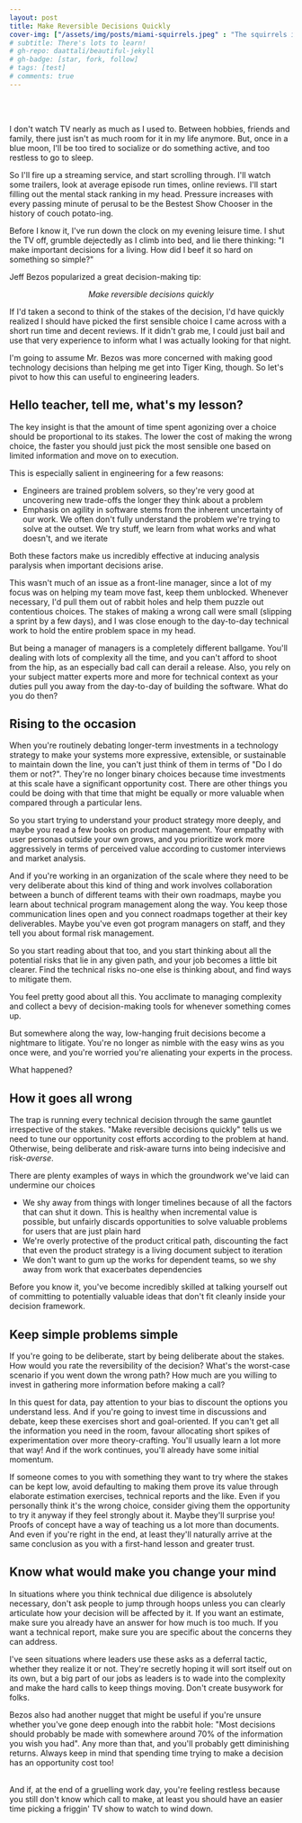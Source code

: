 ```yaml
---
layout: post
title: Make Reversible Decisions Quickly
cover-img: ["/assets/img/posts/miami-squirrels.jpeg" : "The squirrels in Miami are weird and loud, 2022"]
# subtitle: There's lots to learn!
# gh-repo: daattali/beautiful-jekyll
# gh-badge: [star, fork, follow]
# tags: [test]
# comments: true
---
```

<br><br>

I don't watch TV nearly as much as I used to. Between hobbies, friends and family, there just isn't as much room for it in my life anymore. But, once in a blue moon, I'll be too tired to socialize or do something active, and too restless to go to sleep.

So I'll fire up a streaming service, and start scrolling through. I'll watch some trailers, look at average episode run times, online reviews. I'll start filling out the mental stack ranking in my head. Pressure increases with every passing minute of perusal to be the Bestest Show Chooser in the history of couch potato-ing.

Before I know it, I've run down the clock on my evening leisure time. I shut the TV off, grumble dejectedly as I climb into bed, and lie there thinking: "I make important decisions for a living. How did I beef it so hard on something so simple?"

Jeff Bezos popularized a great decision-making tip: 

*<center>Make reversible decisions quickly</center>*

 If I'd taken a second to think of the stakes of the decision, I'd have quickly realized I should have picked the first sensible choice I came across with a short run time and decent reviews. If it didn't grab me, I could just bail and use that very experience to inform what I was actually looking for that night.

I'm going to assume Mr. Bezos was more concerned with making good technology decisions than helping me get into Tiger King, though. So let's pivot to how this can useful to engineering leaders.

## Hello teacher, tell me, what's my lesson?

The key insight is that the amount of time spent agonizing over a choice should be proportional to its stakes. The lower the cost of making the wrong choice, the faster you should just pick the most sensible one based on limited information and move on to execution. 

This is especially salient in engineering for a few reasons:
* Engineers are trained problem solvers, so they're very good at uncovering new trade-offs the longer they think about a problem
* Emphasis on agility in software stems from the inherent uncertainty of our work. We often don't fully understand the problem we're trying to solve at the outset. We try stuff, we learn from what works and what doesn't, and we iterate

Both these factors make us incredibly effective at inducing analysis paralysis when important decisions arise.

This wasn't much of an issue as a front-line manager, since a lot of my focus was on helping my team move fast, keep them unblocked. Whenever necessary, I'd pull them out of rabbit holes and help them puzzle out contentious choices. The stakes of making a wrong call were small (slipping a sprint by a few days), and I was close enough to the day-to-day technical work to hold the entire problem space in my head.

But being a manager of managers is a completely different ballgame. You'll dealing with lots of complexity all the time, and you can't afford to shoot from the hip, as an especially bad call can derail a release. Also, you rely on your subject matter experts more and more for technical context as your duties pull you away from the day-to-day of building the software. What do you do then?

## Rising to the occasion

When you're routinely debating longer-term investments in a technology strategy to make your systems more expressive, extensible, or sustainable to maintain down the line, you can't just think of them in terms of "Do I do them or not?". They're no longer binary choices because time investments at this scale have a significant opportunity cost. There are other things you could be doing with that time that might be equally or more valuable when compared through a particular lens.

So you start trying to understand your product strategy more deeply, and maybe you read a few books on product management. Your empathy with user personas outside your own grows, and you prioritize work more aggressively in terms of perceived value according to customer interviews and market analysis.

And if you're working in an organization of the scale where they need to be very deliberate about this kind of thing and work involves collaboration between a bunch of different teams with their own roadmaps, maybe you learn about technical program management along the way. You keep those communication lines open and you connect roadmaps together at their key deliverables. Maybe you've even got program managers on staff, and they tell you about formal risk management.

So you start reading about that too, and you start thinking about all the potential risks that lie in any given path, and your job becomes a little bit clearer. Find the technical risks no-one else is thinking about, and find ways to mitigate them.

You feel pretty good about all this. You acclimate to managing complexity and collect a bevy of decision-making tools for whenever something comes up.

But somewhere along the way, low-hanging fruit decisions become a nightmare to litigate. You're no longer as nimble with the easy wins as you once were, and you're worried you're alienating your experts in the process.

What happened?

## How it goes all wrong

The trap is running every technical decision through the same gauntlet irrespective of the stakes. "Make reversible decisions quickly" tells us we need to tune our opportunity cost efforts according to the problem at hand. Otherwise, being deliberate and risk-aware turns into being indecisive and risk-*averse*.

There are plenty examples of ways in which the groundwork we've laid can undermine our choices
* We shy away from things with longer timelines because of all the factors that can shut it down. This is healthy when incremental value is possible, but unfairly discards opportunities to solve valuable problems for users that are just plain hard
* We're overly protective of the product critical path, discounting the fact that even the product strategy is a living document subject to iteration
* We don't want to gum up the works for dependent teams, so we shy away from work that exacerbates dependencies

Before you know it, you've become incredibly skilled at talking yourself out of committing to potentially valuable ideas that don't fit cleanly inside your decision framework.

## Keep simple problems simple

If you're going to be deliberate, start by being deliberate about the stakes. How would you rate the reversibility of the decision? What's the worst-case scenario if you went down the wrong path? How much are you willing to invest in gathering more information before making a call?

In this quest for data, pay attention to your bias to discount the options you understand less. And if you're going to invest time in discussions and debate, keep these exercises short and goal-oriented. If you can't get all the information you need in the room, favour allocating short spikes of experimentation over more theory-crafting. You'll usually learn a lot more that way! And if the work continues, you'll already have some initial momentum.

If someone comes to you with something they want to try where the stakes can be kept low, avoid defaulting to making them prove its value through elaborate estimation exercises, technical reports and the like. Even if you personally think it's the wrong choice, consider giving them the opportunity to try it anyway if they feel strongly about it. Maybe they'll surprise you! Proofs of concept have a way of teaching us a lot more than documents. And even if you're right in the end, at least they'll naturally arrive at the same conclusion as you with a first-hand lesson and greater trust.

## Know what would make you change your mind

In situations where you think technical due diligence is absolutely necessary, don't ask people to jump through hoops unless you can clearly articulate how your decision will be affected by it. If you want an estimate, make sure you already have an answer for how much is too much. If you want a technical report, make sure you are specific about the concerns they can address. 

I've seen situations where leaders use these asks as a deferral tactic, whether they realize it or not. They're secretly hoping it will sort itself out on its own, but a big part of our jobs as leaders is to wade into the complexity and make the hard calls to keep things moving. Don't create busywork for folks.

Bezos also had another nugget that might be useful if you're unsure whether you've gone deep enough into the rabbit hole: "Most decisions should probably be made with somewhere around 70% of the information you wish you had". Any more than that, and you'll probably gett diminishing returns. Always keep in mind that spending time trying to make a decision has an opportunity cost too!

<br>
And if, at the end of a gruelling work day, you're feeling restless because you still don't know which call to make, at least you should have an easier time picking a friggin' TV show to watch to wind down.